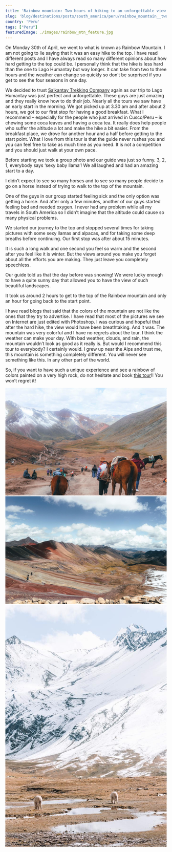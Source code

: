 ```yaml
---
title: 'Rainbow mountain: Two hours of hiking to an unforgettable view'
slug: 'blog/destinations/posts/south_america/peru/rainbow_mountain__two_hours_of_hiking_to_an_unforgettable_view/'
country: 'Peru'
tags: ["Peru"]
featuredImage: ./images/rainbow_mtn_feature.jpg
---
```


<div class='post-text'>

On Monday 30th of April, we went to what is known as Rainbow Mountain. I am not going to lie saying that it was an easy hike to the top. I have read different posts and I have always read so many different opinions about how hard getting to the top could be. I personally think that the hike is less hard than the one to Lago Humantay but way longer. It can take from two to three hours and the weather can change so quickly so don’t be surprised if you get to see the four seasons in one day.

We decided to trust <a href="https://www.salkantaytrekking.com/" target="_blank" rel="noopener noreferrer">Salkantay Trekking Company</a> again as our trip to Lago Humantay was just perfect and unforgettable. These guys are just amazing and they really know how to do their job. Nearly all the tours we saw have an early start in the morning. We got picked up at 3.30 am and after about 2 hours, we got to our first stop for having a good breakfast. What I recommend – especially for the people who just arrived in Cusco/Peru – is chewing some coca leaves and having a coca tea. It really does help people who suffer the altitude a lot and make the hike a bit easier. From the breakfast place, we drove for another hour and a half before getting to the start point. What I love from this tour is that the guide never rushes you and you can feel free to take as much time as you need. It is not a competition and you should just walk at your own pace.

Before starting we took a group photo and our guide was just so funny. 3, 2, 1, everybody says ‘sexy baby llama’! We all laughed and had an amazing start to a day.

I didn’t expect to see so many horses and to see so many people decide to go on a horse instead of trying to walk to the top of the mountain.

One of the guys in our group started feeling sick and the only option was getting a horse. And after only a few minutes, another of our guys started feeling bad and needed oxygen. I never had any problem while all my travels in South America so I didn’t imagine that the altitude could cause so many physical problems.

We started our journey to the top and stopped several times for taking pictures with some sexy llamas and alpacas, and for taking some deep breaths before continuing. Our first stop was after about 15 minutes.

It is such a long walk and one second you feel so warm and the second after you feel like it is winter. But the views around you make you forget about all the efforts you are making. They just leave you completely speechless.

Our guide told us that the day before was snowing! We were lucky enough to have a quite sunny day that allowed you to have the view of such beautiful landscapes.

It took us around 2 hours to get to the top of the Rainbow mountain and only an hour for going back to the start point.

I have read blogs that said that the colors of the mountain are not like the ones that they try to advertise. I have read that most of the pictures we see on Internet are just edited with Photoshop. I was curious and hopeful that after the hard hike, the view would have been breathtaking. And it was. The mountain was very colorful and I have no regrets about the tour. I think the weather can make your day. With bad weather, clouds, and rain, the mountain wouldn’t look as good as it really is. But would I recommend this tour to everybody? I certainly would. I grew up near the Alps and trust me, this mountain is something completely different. You will never see something like this. In any other part of the world.

So, if you want to have such a unique experience and see a rainbow of colors painted on a very high rock, do not hesitate and book <a href="https://www.salkantaytrekking.com/traditional/cusco/rainbow-mountain/" target="_blank" rel="noopener noreferrer">this tour</a>!! You won’t regret it!

</div>

<div class='post-images'>

![Image](./images/ranbow_mtn_03.jpg)
![Image](./images/ranbow_mtn_04.jpg)
![Image](./images/rainbow_mtn_06.jpg)

</div>